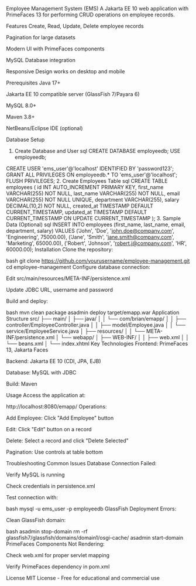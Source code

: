 Employee Management System (EMS)
A Jakarta EE 10 web application with PrimeFaces 13 for performing CRUD operations on employee records.

Features
Create, Read, Update, Delete employee records

Pagination for large datasets

Modern UI with PrimeFaces components

MySQL Database integration

Responsive Design works on desktop and mobile

Prerequisites
Java 17+

Jakarta EE 10 compatible server (GlassFish 7/Payara 6)

MySQL 8.0+

Maven 3.8+

NetBeans/Eclipse IDE (optional)

Database Setup
1. Create Database and User
sql
CREATE DATABASE employeedb;
USE employeedb;

CREATE USER 'ems_user'@'localhost' IDENTIFIED BY 'password123';
GRANT ALL PRIVILEGES ON employeedb.* TO 'ems_user'@'localhost';
FLUSH PRIVILEGES;
2. Create Employees Table
sql
CREATE TABLE employees (
    id INT AUTO_INCREMENT PRIMARY KEY,
    first_name VARCHAR(255) NOT NULL,
    last_name VARCHAR(255) NOT NULL,
    email VARCHAR(255) NOT NULL UNIQUE,
    department VARCHAR(255),
    salary DECIMAL(10,2) NOT NULL,
    created_at TIMESTAMP DEFAULT CURRENT_TIMESTAMP,
    updated_at TIMESTAMP DEFAULT CURRENT_TIMESTAMP ON UPDATE CURRENT_TIMESTAMP
);
3. Sample Data (Optional)
sql
INSERT INTO employees (first_name, last_name, email, department, salary) VALUES
('John', 'Doe', 'john.doe@company.com', 'Engineering', 75000.00),
('Jane', 'Smith', 'jane.smith@company.com', 'Marketing', 65000.00),
('Robert', 'Johnson', 'robert.j@company.com', 'HR', 60000.00);
Installation
Clone the repository:

bash
git clone https://github.com/yourusername/employee-management.git
cd employee-management
Configure database connection:

Edit src/main/resources/META-INF/persistence.xml

Update JDBC URL, username and password

Build and deploy:

bash
mvn clean package
asadmin deploy target/emapp.war
Application Structure
src/
├── main/
│   ├── java/
│   │   └── com/brian/emapp/
│   │       ├── controller/EmployeeController.java
│   │       ├── model/Employee.java
│   │       └── service/EmployeeService.java
│   ├── resources/
│   │   └── META-INF/persistence.xml
│   └── webapp/
│       ├── WEB-INF/
│       │   ├── web.xml
│       │   └── beans.xml
│       └── index.xhtml
Key Technologies
Frontend: PrimeFaces 13, Jakarta Faces

Backend: Jakarta EE 10 (CDI, JPA, EJB)

Database: MySQL with JDBC

Build: Maven

Usage
Access the application at:

http://localhost:8080/emapp/
Operations:

Add Employee: Click "Add Employee" button

Edit: Click "Edit" button on a record

Delete: Select a record and click "Delete Selected"

Pagination: Use controls at table bottom

Troubleshooting
Common Issues
Database Connection Failed:

Verify MySQL is running

Check credentials in persistence.xml

Test connection with:

bash
mysql -u ems_user -p employeedb
GlassFish Deployment Errors:

Clean GlassFish domain:

bash
asadmin stop-domain
rm -rf glassfish7/glassfish/domains/domain1/osgi-cache/
asadmin start-domain
PrimeFaces Components Not Rendering:

Check web.xml for proper servlet mapping

Verify PrimeFaces dependency in pom.xml

License
MIT License - Free for educational and commercial use

